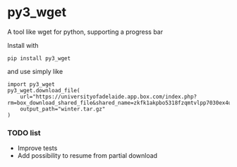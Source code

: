 # py3_wget
A tool like wget for python, supporting a progress bar

Install with
```
pip install py3_wget
```

and use simply like
```
import py3_wget
py3_wget.download_file(
    url="https://universityofadelaide.app.box.com/index.php?rm=box_download_shared_file&shared_name=zkfk1akpbo5318fzqmtvlpp7030ex4up&file_id=f_1424424688104",
    output_path="winter.tar.gz"
)
```

### TODO list
- Improve tests
- Add possibility to resume from partial download
